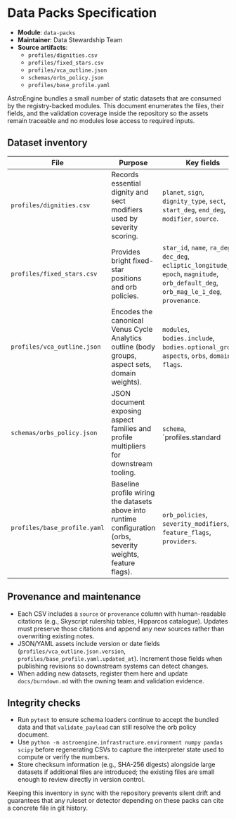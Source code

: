 # Data Packs Specification

- **Module**: `data-packs`
- **Maintainer**: Data Stewardship Team
- **Source artifacts**:
  - `profiles/dignities.csv`
  - `profiles/fixed_stars.csv`
  - `profiles/vca_outline.json`
  - `schemas/orbs_policy.json`
  - `profiles/base_profile.yaml`

AstroEngine bundles a small number of static datasets that are consumed by the registry-backed modules. This document enumerates the files, their fields, and the validation coverage inside the repository so the assets remain traceable and no modules lose access to required inputs.

## Dataset inventory

| File | Purpose | Key fields | Validation hook |
| --- | --- | --- | --- |
| `profiles/dignities.csv` | Records essential dignity and sect modifiers used by severity scoring. | `planet`, `sign`, `dignity_type`, `sect`, `start_deg`, `end_deg`, `modifier`, `source`. | Referenced by `profiles/base_profile.yaml` severity modifiers; reviewed when adjusting dignity multipliers. |
| `profiles/fixed_stars.csv` | Provides bright fixed-star positions and orb policies. | `star_id`, `name`, `ra_deg`, `dec_deg`, `ecliptic_longitude_deg`, `epoch`, `magnitude`, `orb_default_deg`, `orb_mag_le_1_deg`, `provenance`. | Used by fixed-star feature flags in `profiles/base_profile.yaml`; consumed by forthcoming detector work. |
| `profiles/vca_outline.json` | Encodes the canonical Venus Cycle Analytics outline (body groups, aspect sets, domain weights). | `modules`, `bodies.include`, `bodies.optional_groups`, `aspects`, `orbs`, `domain`, `flags`. | Exercised by `tests/test_vca_profile.py` when loading JSON profiles and by `tests/test_domain_scoring.py`. |
| `schemas/orbs_policy.json` | JSON document exposing aspect families and profile multipliers for downstream tooling. | `schema`, `profiles.standard|tight|wide`, `aspects` (with `base_orb` and overrides). | Validated by `tests/test_orbs_policy.py`. |
| `profiles/base_profile.yaml` | Baseline profile wiring the datasets above into runtime configuration (orbs, severity weights, feature flags). | `orb_policies`, `severity_modifiers`, `feature_flags`, `providers`. | Loaded in `tests/test_vca_profile.py`; referenced throughout module documentation. |

## Provenance and maintenance

- Each CSV includes a `source` or `provenance` column with human-readable citations (e.g., Skyscript rulership tables, Hipparcos catalogue). Updates must preserve those citations and append any new sources rather than overwriting existing notes.
- JSON/YAML assets include version or date fields (`profiles/vca_outline.json.version`, `profiles/base_profile.yaml.updated_at`). Increment those fields when publishing revisions so downstream systems can detect changes.
- When adding new datasets, register them here and update `docs/burndown.md` with the owning team and validation evidence.

## Integrity checks

- Run `pytest` to ensure schema loaders continue to accept the bundled data and that `validate_payload` can still resolve the orb policy document.
- Use `python -m astroengine.infrastructure.environment numpy pandas scipy` before regenerating CSVs to capture the interpreter state used to compute or verify the numbers.
- Store checksum information (e.g., SHA-256 digests) alongside large datasets if additional files are introduced; the existing files are small enough to review directly in version control.

Keeping this inventory in sync with the repository prevents silent drift and guarantees that any ruleset or detector depending on these packs can cite a concrete file in git history.
